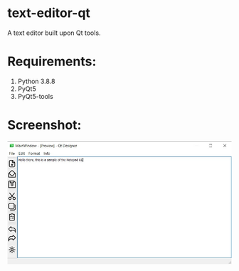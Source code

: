 # text-editor-qt
A text editor built upon Qt tools.

# Requirements:
1. Python 3.8.8
2. PyQt5
3. PyQt5-tools

# Screenshot:
![alt text](https://github.com/oron-sinaa/text-editor-qt/blob/main/Snaps/Notepad_screenshot.jpg)
